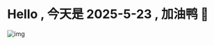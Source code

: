 
# Hello , 今天是 2025-5-23 , 加油鸭 🤭

![img](https://v1.jinrishici.com/all.svg?font-size=18&spacing=4)

